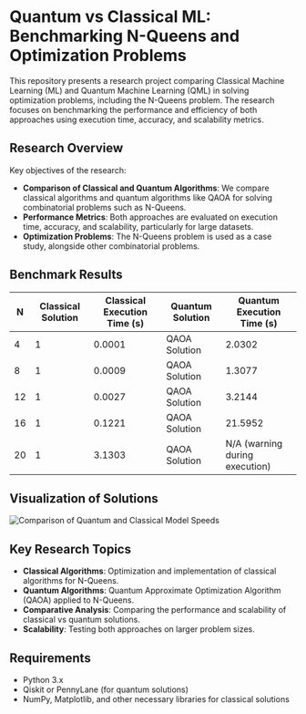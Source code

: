 # Quantum vs Classical ML: Benchmarking N-Queens and Optimization Problems

This repository presents a research project comparing Classical Machine Learning (ML) and Quantum Machine Learning (QML) in solving optimization problems, including the N-Queens problem. The research focuses on benchmarking the performance and efficiency of both approaches using execution time, accuracy, and scalability metrics.

## Research Overview

Key objectives of the research:
- **Comparison of Classical and Quantum Algorithms**: We compare classical algorithms and quantum algorithms like QAOA for solving combinatorial problems such as N-Queens.
- **Performance Metrics**: Both approaches are evaluated on execution time, accuracy, and scalability, particularly for large datasets.
- **Optimization Problems**: The N-Queens problem is used as a case study, alongside other combinatorial problems.

## Benchmark Results

| N  | Classical Solution | Classical Execution Time (s) | Quantum Solution | Quantum Execution Time (s) |
|----|---------------------|-----------------------------|------------------|----------------------------|
| 4  | 1                   | 0.0001                      | QAOA Solution    | 2.0302                     |
| 8  | 1                   | 0.0009                      | QAOA Solution    | 1.3077                     |
| 12 | 1                   | 0.0027                      | QAOA Solution    | 3.2144                     |
| 16 | 1                   | 0.1221                      | QAOA Solution    | 21.5952                    |
| 20 | 1                   | 3.1303                      | QAOA Solution    | N/A (warning during execution) |

## Visualization of Solutions

![Comparison of Quantum and Classical Model Speeds](https://drive.google.com/uc?export=view&id=1zqCGIj4GsrlCd-cgPinDpzainy0X0jTC)

## Key Research Topics

- **Classical Algorithms**: Optimization and implementation of classical algorithms for N-Queens.
- **Quantum Algorithms**: Quantum Approximate Optimization Algorithm (QAOA) applied to N-Queens.
- **Comparative Analysis**: Comparing the performance and scalability of classical vs quantum solutions.
- **Scalability**: Testing both approaches on larger problem sizes.

## Requirements

- Python 3.x
- Qiskit or PennyLane (for quantum solutions)
- NumPy, Matplotlib, and other necessary libraries for classical solutions
